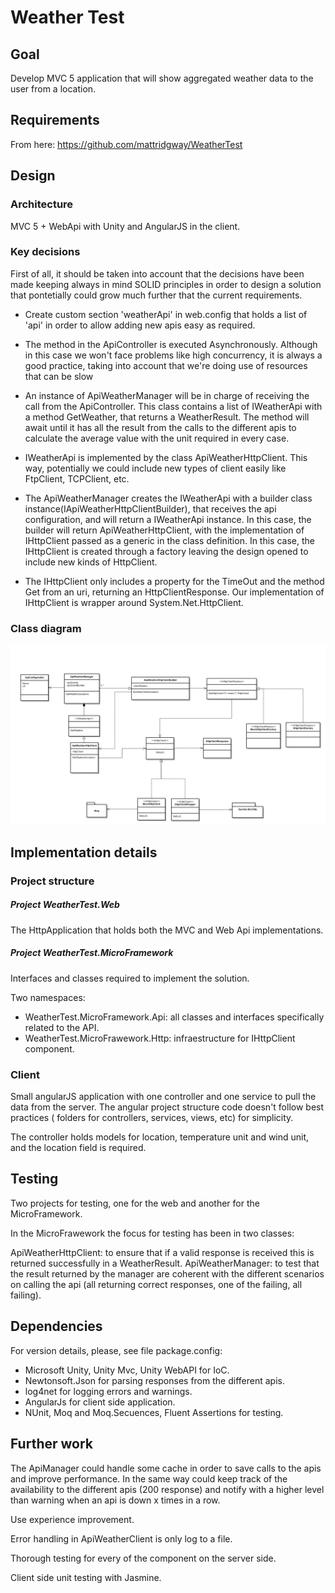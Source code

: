 # Weather Test

## Goal

Develop MVC 5 application that will show aggregated weather data to the user from a location.

## Requirements

From here: https://github.com/mattridgway/WeatherTest

## Design

### Architecture

MVC 5 + WebApi with Unity and AngularJS in the client.

### Key decisions

  First of all, it should be taken into account that the decisions have been made keeping always in mind SOLID principles in order to design a solution that pontetially could grow much further that the current requirements.

- Create custom section 'weatherApi' in web.config that holds a list of 'api' in order to allow adding new apis easy as required.
  
- The method in the ApiController is executed Asynchronously. Although in this case we won't face problems like high concurrency, it is always a good practice, taking into account that we're doing use of resources that can be slow 
  
- An instance of ApiWeatherManager will be in charge of receiving the call from the ApiController. This class contains a list of IWeatherApi with a method GetWeather, that returns a WeatherResult. The method will await until it has all the result from the calls to the different apis to calculate the average value with the unit required in every case.
  
- IWeatherApi is implemented by the class ApiWeatherHttpClient. This way, potentially we could include new types of client easily like FtpClient, TCPClient, etc.
  
- The ApiWeatherManager creates the IWeatherApi with a builder class instance(IApiWeatherHttpClientBuilder), that receives the api configuration, and will return a IWeatherApi instance. In this case, the builder will return ApiWeatherHttpClient, with the implementation of IHttpClient passed as a generic in the class definition. In this case, the IHttpClient is created through a factory leaving the design opened to include new kinds of HttpClient.
   
- The IHttpClient only includes a property for the TimeOut and the method Get from an uri, returning an HttpClientResponse. Our implementation of IHttpClient is wrapper around System.Net.HttpClient.
   
### Class diagram

![Alt text](/doc/class_diagram_weather_test.png "Class diagram")

## Implementation details

### Project structure

##### Project WeatherTest.Web

The HttpApplication that holds both the MVC and Web Api implementations.

##### Project WeatherTest.MicroFramework

Interfaces and classes required to implement the solution.

Two namespaces:

- WeatherTest.MicroFramework.Api: all classes and interfaces specifically related to the API.
- WeatherTest.MicroFrawework.Http: infraestructure for IHttpClient component.

### Client

Small angularJS application with one controller and one service to pull the data from the server. The angular project structure code doesn't follow best practices ( folders for controllers, services, views, etc) for simplicity.

The controller holds models for location, temperature unit and wind unit, and the location field is required.

## Testing

Two projects for testing, one for the web and another for the MicroFramework.

In the MicroFrawework the focus for testing has been in two classes:
  
  ApiWeatherHttpClient: to ensure that if a valid response is received this is returned successfully in a WeatherResult.
  ApiWeatherManager: to test that the result returned by the manager are coherent with the different scenarios on calling the api (all returning correct responses, one of the failing, all failing).

## Dependencies

For version details, please, see file package.config:

- Microsoft Unity, Unity Mvc, Unity WebAPI for IoC.
- Newtonsoft.Json for parsing responses from the different apis.
- log4net for logging errors and warnings.
- AngularJs for client side application.
- NUnit, Moq and Moq.Secuences, Fluent Assertions for testing.

## Further work

  The ApiManager could handle some cache in order to save calls to the apis and improve performance. In the same way could keep track of the availability to the different apis (200 response) and notify with a higher level than warning when an api is down x times in a row.

  Use experience improvement.
  
  Error handling in ApiWeatherClient is only log to a file. 

  Thorough testing for every of the component on the server side.

  Client side unit testing with Jasmine.




